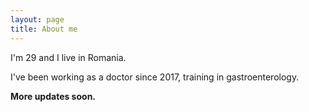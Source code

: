 ```yaml
---
layout: page
title: About me
---
```


I'm 29 and I live in Romania.

I've been working as a doctor since 2017, training in gastroenterology.

**More updates soon.**
